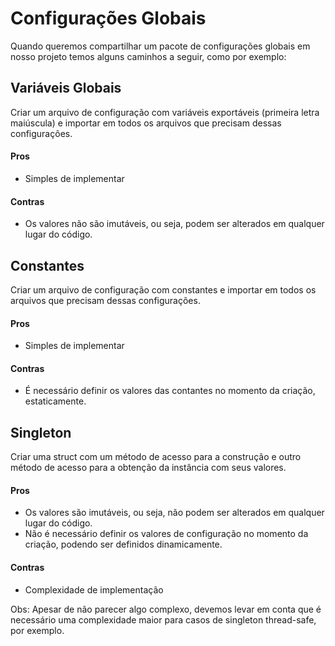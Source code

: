 # Configurações Globais

Quando queremos compartilhar um pacote de configurações globais em nosso projeto temos alguns caminhos a seguir, como por exemplo:

## Variáveis Globais
Criar um arquivo de configuração com variáveis exportáveis (primeira letra maiúscula) e importar em todos os arquivos que precisam dessas configurações.

#### Pros
- Simples de implementar

#### Contras
- Os valores não são imutáveis, ou seja, podem ser alterados em qualquer lugar do código.


## Constantes
Criar um arquivo de configuração com constantes e importar em todos os arquivos que precisam dessas configurações.

#### Pros
- Simples de implementar

#### Contras
- É necessário definir os valores das contantes no momento da criação, estaticamente.


## Singleton
Criar uma struct com um método de acesso para a construção e outro método de acesso para a obtenção da instância com seus valores.

#### Pros
- Os valores são imutáveis, ou seja, não podem ser alterados em qualquer lugar do código. 
- Não é necessário definir os valores de configuração no momento da criação, podendo ser definidos dinamicamente.

#### Contras
- Complexidade de implementação

Obs: Apesar de não parecer algo complexo, devemos levar em conta que é necessário uma complexidade maior para casos de singleton thread-safe, por exemplo.